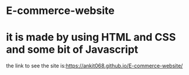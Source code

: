 # E-commerce-website 
# it is made by using HTML and CSS and some bit of Javascript
the link to see the site is:https://ankit068.github.io/E-commerce-website/
